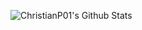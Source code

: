 <!--
**ChristianP01/ChristianP01** is a ✨ _special_ ✨ repository because its `README.md` (this file) appears on your GitHub profile.

Here are some ideas to get you started:

- 🔭 I’m currently working on ...
- 🌱 I’m currently learning ...
- 👯 I’m looking to collaborate on ...
- 🤔 I’m looking for help with ...
- 💬 Ask me about ...
- 📫 How to reach me: ...
- 😄 Pronouns: ...
- ⚡ Fun fact: ...
-->

![ChristianP01's Github Stats](https://github-readme-stats-sable-delta.vercel.app/api?username=christianp01&show_icons=true&theme=tokyonight&count_private=true&border_radius=15&include_all_commits=true)
